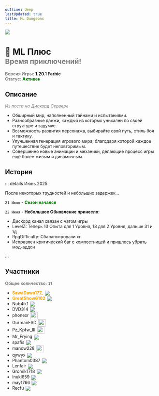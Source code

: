 ```yaml
---
outline: deep
lastUpdated: true
title: ML Dungeons
---
```

<!-- <iconify-icon icon="solar:archive-bold-duotone" style="margin-right:0.10rem;margin:center;color: #868dcc" ></iconify-icon> -->
![](/WIKI/ML-Dungeons/banner.png)


# 🏰 ML Плюс <br/> <span style="color: gray;"><sup> Время приключений! </sup></span>

**<span style="color: gray;">Версия Игры:</span> 1.20.1 Farbic**<br/>
**<span style="color: gray;">Статус:</span> <span style="color: green;">Активен</span>**
<!-- <br/><span style="color: gray;"><sub>21.06.2025 - 00.00.2025</sub></span><br/> -->

## Описание
*<span style="color: gray;">Из поста на <a href="http://dsc.gg/minelacs" style="color: gray;">Дискорд Сервере</a></span>*
- Обширный мир, наполненный тайнами и испытаниями.
- Разнообразные данжи, каждый из которых уникален по своей структуре и задумке.
- Возможность развития персонажа, выбирайте свой путь, стиль боя и тактику.
- Улучшенная генерация игрового мира, благодаря которой каждое путешествие будет неповторимым.
- Совершенно новые анимации и механики, делающие процесс игры ещё более живым и динамичным.


<!-- ## Документации / Ресурсы

<Links :items="[
    {
        name: 'Веб Карта',
        link: 'http://minelacs.online:12345/',
        icon: 'solar:map-bold-duotone', 
        color: '#868dcc' 
    }
    ]"
/> -->

## История

::: details Июнь 2025

После некоторых трудностей и небольших задержек...

`21 Июня` - **<span style="color: green;">Сезон начался</span>**

`22 Июня` - **Небольшое Обновление принесло:**
- Дискорд канал связан с чатом игры <br/>
- LevelZ: Теперь 10 Опыта для 1 Уровня, 18 для 2 Уровня, дальше 31 и тд<br/>
- RpgDifficulty: Сбалансировали хп <br/>
- Исправлен критический баг с компостницей и пришлось убрать мод-аддон<br/>

:::

## Участники 
**<span style="color: gray;">Общее количество:</span>** `17` <br/>
<!-- <span style="color: gray;"> (`20` + `1` [<iconify-icon icon="solar:user-block-bold-duotone"  style="margin:center;color: #FF0000"></iconify-icon>](#banned))</span><br/>** -->


- **<span style="color: orange;">SawaDawa177_</span>** <img src="https://api.mineatar.io/face/0c81442c240b4087851ff50f3d8fd589?scale=3" style="display: inline; margin: 0 2px; vertical-align: middle;" />
- **<span style="color: orange;">GreatShow6102</span>** <img src="https://api.mineatar.io/face/ceb1b631-d2ff-4166-8458-e4c8498e1248?scale=3" style="display: inline; margin: 0 2px; vertical-align: middle;" />
- Nub4ik1  <img src="https://api.mineatar.io/face/d2b496f0-c2b0-4849-8dee-a6bda731a7eb?scale=3" style="display: inline; margin: 0 2px; vertical-align: middle;" />
- DVD314 <img src="https://api.mineatar.io/face/9806b0b5-baa2-48c6-b70e-64af239a78eb?scale=3" style="display: inline; margin: 0 2px; vertical-align: middle;" /> 
- phonexr <img src="/minecraft/playerHeads/steveHead.png" style="display: inline; margin: 0 2px; vertical-align: middle;" width="24" height="24"/>
- GurmanFSD <img src="/minecraft/playerHeads/steveHead.png" style="display: inline; margin: 0 2px; vertical-align: middle;" width="24" height="24"/>
- Pz_Kpfw_III <img src="/minecraft/playerHeads/steveHead.png" style="display: inline; margin: 0 2px; vertical-align: middle;" width="24" height="24"/>
- Mr_Frying <img src="https://api.mineatar.io/face/8a587fdf-a714-42db-b460-cac37bfaaaeb?scale=3" style="display: inline; margin: 0 2px; vertical-align: middle;" />
- spafis <img src="https://api.mineatar.io/face/24c076a7-aecc-4934-9d95-19ccc5860bc2?scale=3" style="display: inline; margin: 0 2px; vertical-align: middle;" />
- manow228 <img src="/minecraft/playerHeads/steveHead.png" style="display: inline; margin: 0 2px; vertical-align: middle;" width="24" height="24"/>
- qywyx <img src="https://api.mineatar.io/face/45e529c8-4a8e-44eb-b02c-5b99e41a9d1c?scale=3" style="display: inline; margin: 0 2px; vertical-align: middle;" />
- Phantom0387 <img src="https://api.mineatar.io/face/a0c9981e-5a1d-41ce-a449-ed5c016778af?scale=3" style="display: inline; margin: 0 2px; vertical-align: middle;" />
- Lenfair <img src="https://api.mineatar.io/face/d36339eb-2d45-4c50-a1d9-06be69c1321e?scale=3" style="display: inline; margin: 0 2px; vertical-align: middle;" />
- Gromik1718 <img src="https://api.mineatar.io/face/c701ac96-7be8-4585-bb82-75a96a87fc2f?scale=3" style="display: inline; margin: 0 2px; vertical-align: middle;" />
- Inuki659 <img src="https://api.mineatar.io/face/cbc9c20c-48fc-484d-ac58-b068865c936f?scale=3" style="display: inline; margin: 0 2px; vertical-align: middle;" />
- may1766 <img src="https://api.mineatar.io/face/8d88b0f3-2c0b-43d8-aa60-1a963f816949?scale=3" style="display: inline; margin: 0 2px; vertical-align: middle;" />
- Recfu <img src="https://api.mineatar.io/face/9d509b51-c804-4081-aaa0-41ef3ba72238?scale=3" style="display: inline; margin: 0 2px; vertical-align: middle;" />